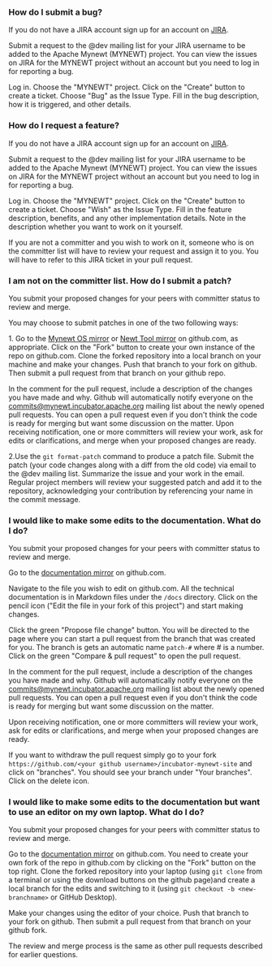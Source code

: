 ### How do I submit a bug?

If you do not have a JIRA account sign up for an account on [JIRA](https://issues.apache.org/jira/secure/Signup!default.jspa).

Submit a request to the @dev mailing list for your JIRA username to be added to the Apache Mynewt (MYNEWT) project. You can view the issues on JIRA for the MYNEWT project without an account but you need to log in for reporting a bug. 

Log in. Choose the "MYNEWT" project. Click on the "Create" button to create a ticket. Choose "Bug" as the Issue Type. Fill in the bug description, how it is triggered, and other details. 

### How do I request a feature?

If you do not have a JIRA account sign up for an account on [JIRA](https://issues.apache.org/jira/secure/Signup!default.jspa).

Submit a request to the @dev mailing list for your JIRA username to be added to the Apache Mynewt (MYNEWT) project. You can view the issues on JIRA for the MYNEWT project without an account but you need to log in for reporting a bug. 

Log in. Choose the "MYNEWT" project. Click on the "Create" button to create a ticket. Choose "Wish" as the Issue Type. Fill in the feature description,  benefits, and any other implementation details. Note in the description whether you want to work on it yourself. 

If you are not a committer and you wish to work on it, someone who is on the committer list will have to review your request and assign it to you. You will have to refer to this JIRA ticket in your pull request.

### I am not on the committer list. How do I submit a patch? 

You submit your proposed changes for your peers with committer status to review and merge. 

You may choose to submit patches in one of the two following ways:

1\. Go to the [Mynewt OS mirror](https://github.com/apache/incubator-mynewt-larva) or [Newt Tool mirror](https://github.com/apache/incubator-mynewt-newt) on github.com, as appropriate. Click on the "Fork" button to create your own instance of the repo on github.com. Clone the forked repository into a local branch on your machine and make your changes. Push that branch to your fork on github. Then submit a pull request from that branch on your github repo.

In the comment for the pull request, include a description of the changes you have made and why. Github will automatically notify everyone on the commits@mynewt.incubator.apache.org mailing list about the newly opened pull requests. You can open a pull request even if you don't think the code is ready for merging but want some discussion on the matter.
Upon receiving notification, one or more committers will review your work, ask for edits or clarifications, and merge when your proposed changes are ready.

2\.Use the `git format-patch` command to produce a patch file. Submit the patch (your code changes along with a diff from the old code) via email to the @dev mailing list. Summarize the issue and your work in the email. Regular project members will review your suggested patch and add it to the repository, acknowledging your contribution by referencing your name in the commit message.

### I would like to make some edits to the documentation. What do I do?

You submit your proposed changes for your peers with committer status to review and merge. 

Go to the [documentation mirror](https://github.com/apache/incubator-mynewt-site) on github.com.

Navigate to the file you wish to edit on github.com. All the technical documentation is in Markdown files under the `/docs` directory. Click on the pencil icon ("Edit the file in your fork of this project") and start making changes.

Click the green "Propose file change" button. You will be directed to the page where you can start a pull request from the branch that was created for you. The branch is gets an automatic name `patch-#` where # is a number. Click on the green "Compare & pull request" to open the pull request.

In the comment for the pull request, include a description of the changes you have made and why. Github will automatically notify everyone on the commits@mynewt.incubator.apache.org mailing list about the newly opened pull requests. You can open a pull request even if you don't think the code is ready for merging but want some discussion on the matter.

Upon receiving notification, one or more committers will review your work, ask for edits or clarifications, and merge when your proposed changes are ready.

If you want to withdraw the pull request simply go to your fork `https://github.com/<your github username>/incubator-mynewt-site` and click on "branches". You should see your branch under "Your branches". Click on the delete icon.

### I would like to make some edits to the documentation but want to use an editor on my own laptop. What do I do?

You submit your proposed changes for your peers with committer status to review and merge. 

Go to the [documentation mirror](https://github.com/apache/incubator-mynewt-site) on github.com. You need to create your own fork of the repo in github.com by clicking on the "Fork" button on the top right. Clone the forked repository into your laptop (using `git clone` from a terminal or using the download buttons on the github page)and create a local branch for the edits and switching to it (using `git checkout -b <new-branchname>` or GitHub Desktop). 

Make your changes using the editor of your choice. Push that branch to your fork on github. Then submit a pull request from that branch on your github fork.

The review and merge process is the same as other pull requests described for earlier questions.


